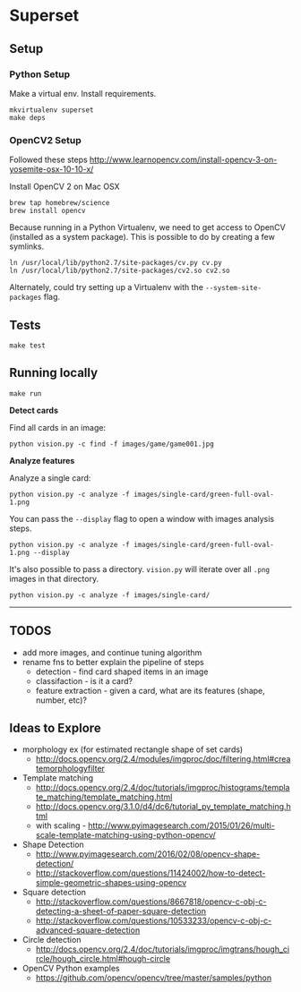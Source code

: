 Superset
====

## Setup

### Python Setup

Make a virtual env.
Install requirements.

```
mkvirtualenv superset
make deps
```

### OpenCV2 Setup

Followed these steps http://www.learnopencv.com/install-opencv-3-on-yosemite-osx-10-10-x/

Install OpenCV 2 on Mac OSX

```
brew tap homebrew/science
brew install opencv
```

Because running in a Python Virtualenv, we need to get access to OpenCV (installed as a system package). This is possible to do by creating a few symlinks.

```
ln /usr/local/lib/python2.7/site-packages/cv.py cv.py
ln /usr/local/lib/python2.7/site-packages/cv2.so cv2.so
```

Alternately, could try setting up a Virtualenv with the `--system-site-packages` flag.

## Tests

```
make test
```

## Running locally

```
make run
```


**Detect cards**

Find all cards in an image:

```
python vision.py -c find -f images/game/game001.jpg
```


**Analyze features**

Analyze a single card:

```
python vision.py -c analyze -f images/single-card/green-full-oval-1.png
```

You can pass the `--display` flag to open a window with images analysis steps.

```
python vision.py -c analyze -f images/single-card/green-full-oval-1.png --display
```

It's also possible to pass a directory.
`vision.py` will iterate over all `.png` images in that directory.

```
python vision.py -c analyze -f images/single-card/
```

-----------

## TODOS

- add more images, and continue tuning algorithm
- rename fns to better explain the pipeline of steps
    - detection - find card shaped items in an image
    - classifaction - is it a card?
    - feature extraction - given a card, what are its features (shape, number, etc)?

## Ideas to Explore

- morphology ex (for estimated rectangle shape of set cards)
    - http://docs.opencv.org/2.4/modules/imgproc/doc/filtering.html#createmorphologyfilter
- Template matching
    - http://docs.opencv.org/2.4/doc/tutorials/imgproc/histograms/template_matching/template_matching.html
	- http://docs.opencv.org/3.1.0/d4/dc6/tutorial_py_template_matching.html
	- with scaling - http://www.pyimagesearch.com/2015/01/26/multi-scale-template-matching-using-python-opencv/
- Shape Detection
	- http://www.pyimagesearch.com/2016/02/08/opencv-shape-detection/
	- http://stackoverflow.com/questions/11424002/how-to-detect-simple-geometric-shapes-using-opencv
- Square detection
	- http://stackoverflow.com/questions/8667818/opencv-c-obj-c-detecting-a-sheet-of-paper-square-detection
	- http://stackoverflow.com/questions/10533233/opencv-c-obj-c-advanced-square-detection
- Circle detection
	- http://docs.opencv.org/2.4/doc/tutorials/imgproc/imgtrans/hough_circle/hough_circle.html#hough-circle
- OpenCV Python examples
	- https://github.com/opencv/opencv/tree/master/samples/python
